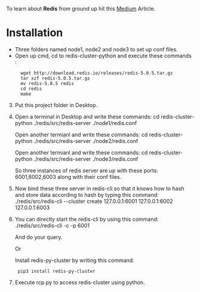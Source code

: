 To learn about **Redis** from ground up hit this [Medium](https://medium.com/@iamvishalkhare/create-a-redis-cluster-faa89c5a6bb4) Article.

# Installation
- Three folders named node1, node2 and node3 to set up conf files.
- Open up cmd, cd to redis-cluster-python and execute these commands :
  ```
  	wget http://download.redis.io/releases/redis-5.0.5.tar.gz
	tar xzf redis-5.0.5.tar.gz
	mv redis-5.0.5 redis
	cd redis
	make
  ```


3. Put this project folder in Desktop.

4. Open a terminal in Desktop and write these commands:
		cd redis-cluster-python
		./redis/src/redis-server ./node1/redis.conf
		
	Open another termianl and write these commands: 
		cd redis-cluster-python
		./redis/src/redis-server ./node2/redis.conf
		
	Open another termianl and write these commands: 
		cd redis-cluster-python
		./redis/src/redis-server ./node3/redis.conf
		
	So three instances of redis server are up with these ports: 6001,6002,6003 along with their conf files. 
	
5. Now bind these three server in redis-cli so that it knows how to hash and store data according to hash by typing this command:
	./redis/src/redis-cli --cluster create 127.0.0.1:6001 127.0.0.1:6002 127.0.0.1:6003

6. You can directly start the redis-cli by using this command: 
		./redis/src/redis-cli -c -p 6001
	
	And do your query.
	
	Or
	
	Install redis-py-cluster by writing this command:
	
		pip3 install redis-py-cluster

7. Execute rcp.py to access redis-cluster using python.



